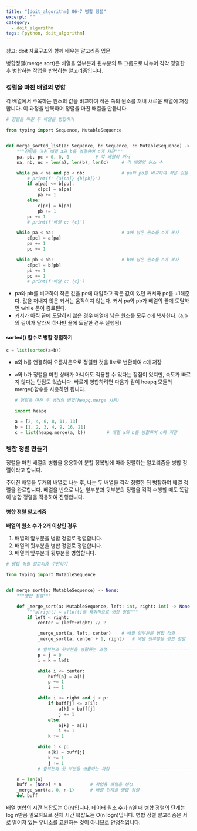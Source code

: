 ```yaml
---
title: "[doit_algorithm] 06-7 병합 정렬"
excerpt: ""
category:
  - doit_algorithm
tags: [python, doit_algorithm]
---
```


참고: doit 자료구조와 함께 배우는 알고리즘 입문



병합정렬(merge sort)은 배열을 앞부분과 뒷부분의 두 그룹으로 나누어 각각 정렬한 후 병합하는 작업을 반복하는 알고리즘입니다.



### 정렬을 마친 배열의 병합

각 배열에서 주목하는 원소의 값을 비교하여 작은 쪽의 원소를 꺼내 새로운 배열에 저장합니다. 이 과정을 반복하며 정렬을 마친 배열을 만듭니다. 

```python
# 정렬을 마친 두 배열을 병합하기

from typing import Sequence, MutableSequence


def merge_sorted_list(a: Sequence, b: Sequence, c: MutableSequence) -> None:
    """정렬을 마친 배열 a와 b를 병합하여 c에 저장"""
    pa, pb, pc = 0, 0, 0          # 각 배열의 커서
    na, nb, nc = len(a), len(b), len(c)     # 각 배열의 원소 수

    while pa < na and pb < nb:              # pa와 pb를 비교하여 작은 값을 pc에 저장
        # print(f' {a[pa]} {b[pb]}')
        if a[pa] <= b[pb]:
            c[pc] = a[pa]
            pa += 1
        else:
            c[pc] = b[pb]
            pb += 1
        pc += 1
        # print(f'배열 c: {c}')

    while pa < na:                          # a에 남은 원소를 c에 복사
        c[pc] = a[pa]
        pa += 1
        pc += 1

    while pb < nb:                          # b에 남은 원소를 c에 복사
        c[pc] = b[pb]
        pb += 1
        pc += 1
        # print(f'배열 c: {c}')
```

- pa와 pb를 비교하여 작은 값을 pc에 대입하고 작은 값이 있던 커서와 pc를 +1해준다. 값을 꺼내지 않은 커서는 움직이지 않는다. 커서 pa와 pb가 배열의 끝에 도달하면 while 문이 종료된다.
- 커서가 아직 끝에 도달하지 않은 경우 배열에 남은 원소를 모두 c에 복사한다. (a,b의 길이가 달라서 하나만 끝에 도달한 경우 실행됨)



#### sorted() 함수로 병합 정렬하기

```python
c = list(sorted(a+b))
```

- a와 b를 연결하여 오름차운으로 정렬한 것을 list로 변환하여 c에 저장

- a와 b가 정렬을 마친 상태가 아니어도 적용할 수 있다는 장점이 있지만, 속도가 빠르지 않다는 단점도 있습니다. 빠르게 병합하려면 다음과 같이 heapq 모듈의 merge()함수를 사용하면 됩니다.

  ```python
  # 정렬을 마친 두 뱅려의 병합(heapq.merge 사용)
  
  import heapq
  
  a = [2, 4, 6, 8, 11, 13]
  b = [1, 2, 3, 4, 9, 16, 21]
  c = list(heapq.merge(a, b))        # 배열 a와 b를 병합하여 c에 저장
  
  ```

  

### 병합 정렬 만들기

정렬을 마친 배열의 병합을 응용하여 분할 정복법에 따라 정렬하는 알고리즘을 병합 정렬이라고 합니다. 

주어진 배열을 두개의 배열로 나눈 후, 나눈 두 배열을 각각 정렬한 뒤 병합하여 배열 정렬을 완료합니다. 배열을 반으로 나눈 앞부분과 뒷부분의 정렬을 각각 수행할 때도 똑같이 병합 정렬을 적용하여 진행합니다. 

#### 병합 정렬 알고리즘

__배열의 원소 수가 2개 이상인 경우__

1. 배열의 앞부분을 병합 정렬로 정렬합니다.
2. 배열의 뒷부분을 병합 정렬로 정렬합니다.
3. 배열의 앞부분과 뒷부분을 병합합니다.

```python
# 병합 정렬 알고리즘 구현하기

from typing import MutableSequence


def merge_sort(a: MutableSequence) -> None:
    """병합 정렬"""

    def _merge_sort(a: MutableSequence, left: int, right: int) -> None:
        """a[right] ~ a[left]를 재귀적으로 병합 정렬"""
        if left < right:
            center = (left+right) // 2

            _merge_sort(a, left, center)    # 배열 앞부분을 병합 정렬
            _merge_sort(a, center + 1, right)   # 배열 뒷부분을 병합 정렬

            # 앞부분과 뒷부분을 병합하는 과정-------------------------------
            p = j = 0
            i = k = left

            while i <= center:
                buff[p] = a[i]
                p += 1
                i += 1

            while i <= right and j < p:
                if buff[j] <= a[i]:
                    a[k] = buff[j]
                    j += 1
                else:
                    a[k] = a[i]
                    i += 1
                k += 1

            while j < p:
                a[k] = buff[j]
                k += 1
                j += 1
            # 앞부분과 뒷 부분을 병합하는 과정-------------------------------

    n = len(a)
    buff = [None] * n           # 작업용 배열을 생성
    _merge_sort(a, 0, n-1)      # 배열 전체를 병합 정렬
    del buff

```

배열 병합의 시간 복잡도는 O(n)입니다. 데이터 원소 수가 n일 때 병합 정렬의 단계는 log n만큼 필요하므로 전체 시간 복잡도는 O(n logn)입니다. 병합 정렬 알고리즘은 서로 떨어져 있는 우너소를 교환하는 것이 아니므로 안정적입니다.